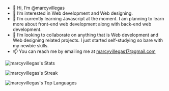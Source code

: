 - 👋 Hi, I’m @marcyvillegas
- 👀 I’m interested in Web development and Web designing.
- 🌱 I’m currently learning Javascript at the moment. I am planning to learn more about front-end web development along with back-end web development.
- 💞️ I’m looking to collaborate on anything that is Web development and Web designing related projects. I just started self-studying so bare with my newbie skills.
- 📫 You can reach me by emailing me at marcyvillegas17@gmail.com

![marcyvillegas's Stats](https://github-readme-stats.vercel.app/api?username=marcyvillegas&theme=tokyonight&show_icons=true&hide_border=true&count_private=true)

![marcyvillegas's Streak](https://github-readme-streak-stats.herokuapp.com/?user=marcyvillegas&theme=tokyonight&hide_border=true)

![marcyvillegas's Top Languages](https://github-readme-stats.vercel.app/api/top-langs/?username=marcyvillegas&theme=tokyonight&show_icons=true&hide_border=true&layout=compact)
